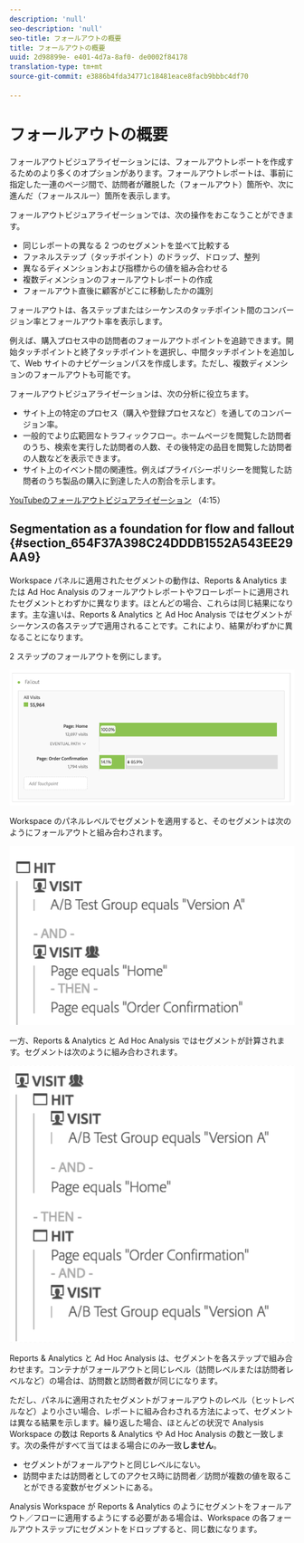 ```yaml
---
description: 'null'
seo-description: 'null'
seo-title: フォールアウトの概要
title: フォールアウトの概要
uuid: 2d98899e- e401-4d7a-8af0- de0002f84178
translation-type: tm+mt
source-git-commit: e3886b4fda34771c18481eace8facb9bbbc4df70

---
```



# フォールアウトの概要

フォールアウトビジュアライゼーションには、フォールアウトレポートを作成するためのより多くのオプションがあります。フォールアウトレポートは、事前に指定した一連のページ間で、訪問者が離脱した（フォールアウト）箇所や、次に進んだ（フォールスルー）箇所を表示します。

フォールアウトビジュアライゼーションでは、次の操作をおこなうことができます。

* 同じレポートの異なる 2 つのセグメントを並べて比較する
* ファネルステップ（タッチポイント）のドラッグ、ドロップ、整列
* 異なるディメンションおよび指標からの値を組み合わせる
* 複数ディメンションのフォールアウトレポートの作成
* フォールアウト直後に顧客がどこに移動したかの識別

フォールアウトは、各ステップまたはシーケンスのタッチポイント間のコンバージョン率とフォールアウト率を表示します。

例えば、購入プロセス中の訪問者のフォールアウトポイントを追跡できます。開始タッチポイントと終了タッチポイントを選択し、中間タッチポイントを追加して、Web サイトのナビゲーションパスを作成します。ただし、複数ディメンションのフォールアウトも可能です。

フォールアウトビジュアライゼーションは、次の分析に役立ちます。

* サイト上の特定のプロセス（購入や登録プロセスなど）を通してのコンバージョン率。
* 一般的でより広範囲なトラフィックフロー。ホームページを閲覧した訪問者のうち、検索を実行した訪問者の人数、その後特定の品目を閲覧した訪問者の人数などを表示できます。
* サイト上のイベント間の関連性。例えばプライバシーポリシーを閲覧した訪問者のうち製品の購入に到達した人の割合を示します。

[YouTubeのフォールアウトビジュアライゼーション](https://www.youtube.com/watch?v=VcrfHSyIoj8&index=52&list=PL2tCx83mn7GuNnQdYGOtlyCu0V5mEZ8sS) （4:15）

## Segmentation as a foundation for flow and fallout {#section_654F37A398C24DDDB1552A543EE29AA9}

Workspace パネルに適用されたセグメントの動作は、Reports &amp; Analytics または Ad Hoc Analysis のフォールアウトレポートやフローレポートに適用されたセグメントとわずかに異なります。ほとんどの場合、これらは同じ結果になります。主な違いは、Reports &amp; Analytics と Ad Hoc Analysis ではセグメントがシーケンスの各ステップで適用されることです。これにより、結果がわずかに異なることになります。

2 ステップのフォールアウトを例にします。

![](assets/fallout_segments1.png)

Workspace のパネルレベルでセグメントを適用すると、そのセグメントは次のようにフォールアウトと組み合わされます。

![](assets/fallout_segments2.png)

一方、Reports &amp; Analytics と Ad Hoc Analysis ではセグメントが計算されます。セグメントは次のように組み合わされます。

![](assets/fallout_segments3.png)

Reports &amp; Analytics と Ad Hoc Analysis は、セグメントを各ステップで組み合わせます。コンテナがフォールアウトと同じレベル（訪問レベルまたは訪問者レベルなど）の場合は、訪問数と訪問者数が同じになります。

ただし、パネルに適用されたセグメントがフォールアウトのレベル（ヒットレベルなど）より小さい場合、レポートに組み合わされる方法によって、セグメントは異なる結果を示します。繰り返した場合、ほとんどの状況で Analysis Workspace の数は Reports &amp; Analytics や Ad Hoc Analysis の数と一致します。次の条件がすべて当てはまる場合にのみ一致&#x200B;**しません**。

* セグメントがフォールアウトと同じレベルにない。
* 訪問中または訪問者としてのアクセス時に訪問者／訪問が複数の値を取ることができる変数がセグメントにある。

Analysis Workspace が Reports &amp; Analytics のようにセグメントをフォールアウト／フローに適用するようにする必要がある場合は、Workspace の各フォールアウトステップにセグメントをドロップすると、同じ数になります。

